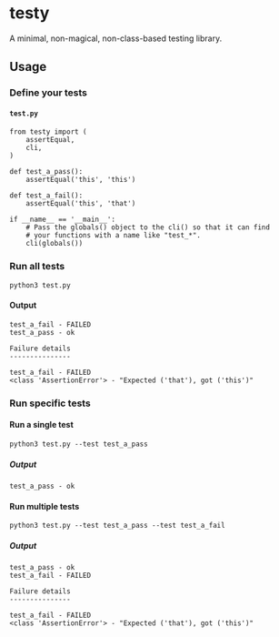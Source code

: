 # testy
A minimal, non-magical, non-class-based testing library.

## Usage

### Define your tests
#### `test.py`

```
from testy import (
    assertEqual,
    cli,
)

def test_a_pass():
    assertEqual('this', 'this')

def test_a_fail():
    assertEqual('this', 'that')
    
if __name__ == '__main__':
    # Pass the globals() object to the cli() so that it can find
    # your functions with a name like "test_*".
    cli(globals())
```

### Run all tests
```
python3 test.py
```
#### Output
```
test_a_fail - FAILED
test_a_pass - ok

Failure details
---------------

test_a_fail - FAILED
<class 'AssertionError'> - "Expected ('that'), got ('this')"
```

### Run specific tests
#### Run a single test
```
python3 test.py --test test_a_pass
```
##### Output
```
test_a_pass - ok
```

#### Run multiple tests
```
python3 test.py --test test_a_pass --test test_a_fail
```
##### Output
```
test_a_pass - ok
test_a_fail - FAILED

Failure details
---------------

test_a_fail - FAILED
<class 'AssertionError'> - "Expected ('that'), got ('this')"
```
